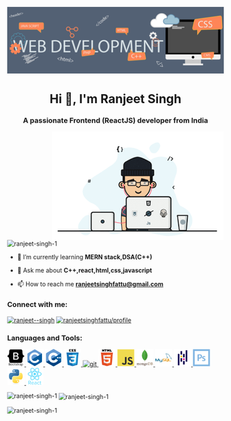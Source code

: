 ![Logo](https://github.com/Ranjeet-singh-1/Ranjeet-singh-1/blob/master/Data/banner.gif)
<h1 align="center">Hi 👋, I'm Ranjeet Singh</h1>
<h3 align="center">A passionate Frontend (ReactJS) developer from India</h3>
<img align="right" width="400" src="https://github.com/Ranjeet-singh-1/Ranjeet-singh-1/blob/master/Data/pic.gif" alt="Development" />
<p align="left"> <img src="https://komarev.com/ghpvc/?username=ranjeet-singh-1&label=Profile%20views&color=0e75b6&style=flat" alt="ranjeet-singh-1" /> </p>

- 🌱 I’m currently learning **MERN stack,DSA(C++)**

- 💬 Ask me about **C++,react,html,css,javascript**

- 📫 How to reach me **ranjeetsinghfattu@gmail.com**

<h3 align="left">Connect with me:</h3>
<p align="left">
<a href="https://linkedin.com/in/ranjeet--singh" target="blank"><img align="center" src="https://raw.githubusercontent.com/rahuldkjain/github-profile-readme-generator/master/src/images/icons/Social/linked-in-alt.svg" alt="ranjeet--singh" height="30" width="40" /></a>
<a href="https://auth.geeksforgeeks.org/user/ranjeetsinghfattu/profile" target="blank"><img align="center" src="https://raw.githubusercontent.com/rahuldkjain/github-profile-readme-generator/master/src/images/icons/Social/geeks-for-geeks.svg" alt="ranjeetsinghfattu/profile" height="30" width="40" /></a>
</p>

<h3 align="left">Languages and Tools:</h3>
<p align="left"> <a href="https://getbootstrap.com" target="_blank" rel="noreferrer"> <img src="https://raw.githubusercontent.com/devicons/devicon/master/icons/bootstrap/bootstrap-plain-wordmark.svg" alt="bootstrap" width="40" height="40"/> </a> <a href="https://www.cprogramming.com/" target="_blank" rel="noreferrer"> <img src="https://raw.githubusercontent.com/devicons/devicon/master/icons/c/c-original.svg" alt="c" width="40" height="40"/> </a> <a href="https://www.w3schools.com/cpp/" target="_blank" rel="noreferrer"> <img src="https://raw.githubusercontent.com/devicons/devicon/master/icons/cplusplus/cplusplus-original.svg" alt="cplusplus" width="40" height="40"/> </a> <a href="https://www.w3schools.com/css/" target="_blank" rel="noreferrer"> <img src="https://raw.githubusercontent.com/devicons/devicon/master/icons/css3/css3-original-wordmark.svg" alt="css3" width="40" height="40"/> </a> <a href="https://git-scm.com/" target="_blank" rel="noreferrer"> <img src="https://www.vectorlogo.zone/logos/git-scm/git-scm-icon.svg" alt="git" width="40" height="40"/> </a> <a href="https://www.w3.org/html/" target="_blank" rel="noreferrer"> <img src="https://raw.githubusercontent.com/devicons/devicon/master/icons/html5/html5-original-wordmark.svg" alt="html5" width="40" height="40"/> </a> <a href="https://developer.mozilla.org/en-US/docs/Web/JavaScript" target="_blank" rel="noreferrer"> <img src="https://raw.githubusercontent.com/devicons/devicon/master/icons/javascript/javascript-original.svg" alt="javascript" width="40" height="40"/> </a> <a href="https://www.mongodb.com/" target="_blank" rel="noreferrer"> <img src="https://raw.githubusercontent.com/devicons/devicon/master/icons/mongodb/mongodb-original-wordmark.svg" alt="mongodb" width="40" height="40"/> </a> <a href="https://www.mysql.com/" target="_blank" rel="noreferrer"> <img src="https://raw.githubusercontent.com/devicons/devicon/master/icons/mysql/mysql-original-wordmark.svg" alt="mysql" width="40" height="40"/> </a> <a href="https://pandas.pydata.org/" target="_blank" rel="noreferrer"> <img src="https://raw.githubusercontent.com/devicons/devicon/2ae2a900d2f041da66e950e4d48052658d850630/icons/pandas/pandas-original.svg" alt="pandas" width="40" height="40"/> </a> <a href="https://www.photoshop.com/en" target="_blank" rel="noreferrer"> <img src="https://raw.githubusercontent.com/devicons/devicon/master/icons/photoshop/photoshop-line.svg" alt="photoshop" width="40" height="40"/> </a> <a href="https://www.python.org" target="_blank" rel="noreferrer"> <img src="https://raw.githubusercontent.com/devicons/devicon/master/icons/python/python-original.svg" alt="python" width="40" height="40"/> </a> <a href="https://reactjs.org/" target="_blank" rel="noreferrer"> <img src="https://raw.githubusercontent.com/devicons/devicon/master/icons/react/react-original-wordmark.svg" alt="react" width="40" height="40"/> </a> </p>

<p><img align="left" src="https://github-readme-stats.vercel.app/api/top-langs?username=ranjeet-singh-1&show_icons=true&locale=en&layout=compact" alt="ranjeet-singh-1" /></p>

<p>&nbsp;<img align="center" src="https://github-readme-stats.vercel.app/api?username=ranjeet-singh-1&show_icons=true&locale=en" alt="ranjeet-singh-1" /></p>

<p><img align="center" src="https://github-readme-streak-stats.herokuapp.com/?user=ranjeet-singh-1&" alt="ranjeet-singh-1" /></p>

